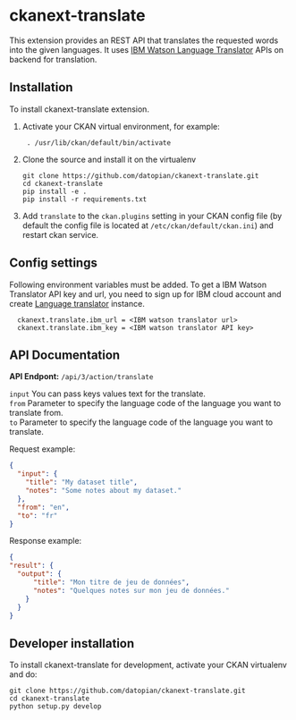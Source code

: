 
# ckanext-translate
This extension provides an REST API that translates the requested words into the given languages. It uses [IBM Watson Language Translator](https://www.ibm.com/cloud/watson-language-translator) APIs on backend for translation.   


## Installation
To install ckanext-translate extension. 
1. Activate your CKAN virtual environment, for example:
    ```
     . /usr/lib/ckan/default/bin/activate
    ```

2. Clone the source and install it on the virtualenv
    ```
    git clone https://github.com/datopian/ckanext-translate.git
    cd ckanext-translate
    pip install -e .
  	pip install -r requirements.txt
    ```

3. Add `translate` to the `ckan.plugins` setting in your CKAN
   config file (by default the config file is located at
   `/etc/ckan/default/ckan.ini`) and restart ckan service.


## Config settings
  Following environment variables must be added. To get a IBM Watson Translator API key and url, you need to sign up for IBM cloud account and create [Language translator](https://www.ibm.com/cloud/watson-language-translator) instance. 

  ```
    ckanext.translate.ibm_url = <IBM watson translator url>
    ckanext.translate.ibm_key = <IBM watson translator API key> 
  ```


## API Documentation
**API Endpont:** `/api/3/action/translate`

`input` You can pass keys values text for the translate.  \
`from` Parameter to specify the language code of the language you want to translate from. \
`to` Parameter to specify the language code of the language you want to translate. 


Request example:
```json
{
  "input": {
    "title": "My dataset title",
    "notes": "Some notes about my dataset."
  },
  "from": "en",
  "to": "fr"
}
 ```

Response example: 

```json
{
"result": {
  "output": {
      "title": "Mon titre de jeu de données",
      "notes": "Quelques notes sur mon jeu de données."
    }
  }  
}
```



## Developer installation
To install ckanext-translate for development, activate your CKAN virtualenv and
do:

    git clone https://github.com/datopian/ckanext-translate.git
    cd ckanext-translate
    python setup.py develop
